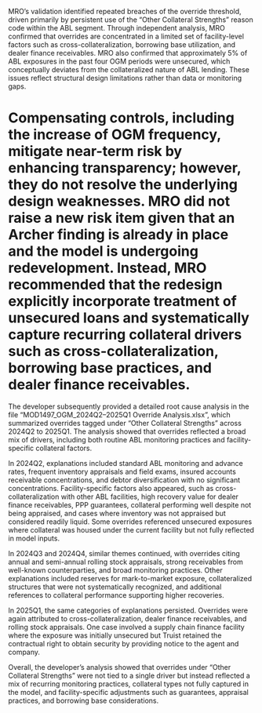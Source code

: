 MRO’s validation identified repeated breaches of the override threshold, driven primarily by persistent use of the “Other Collateral Strengths” reason code within the ABL segment. Through independent analysis, MRO confirmed that overrides are concentrated in a limited set of facility-level factors such as cross-collateralization, borrowing base utilization, and dealer finance receivables. MRO also confirmed that approximately 5% of ABL exposures in the past four OGM periods were unsecured, which conceptually deviates from the collateralized nature of ABL lending. These issues reflect structural design limitations rather than data or monitoring gaps.

Compensating controls, including the increase of OGM frequency, mitigate near-term risk by enhancing transparency; however, they do not resolve the underlying design weaknesses. MRO did not raise a new risk item given that an Archer finding is already in place and the model is undergoing redevelopment. Instead, MRO recommended that the redesign explicitly incorporate treatment of unsecured loans and systematically capture recurring collateral drivers such as cross-collateralization, borrowing base practices, and dealer finance receivables.
======

The developer subsequently provided a detailed root cause analysis in the file “MOD1497_OGM_2024Q2–2025Q1 Override Analysis.xlsx”, which summarized overrides tagged under “Other Collateral Strengths” across 2024Q2 to 2025Q1. The analysis showed that overrides reflected a broad mix of drivers, including both routine ABL monitoring practices and facility-specific collateral factors.

In 2024Q2, explanations included standard ABL monitoring and advance rates, frequent inventory appraisals and field exams, insured accounts receivable concentrations, and debtor diversification with no significant concentrations. Facility-specific factors also appeared, such as cross-collateralization with other ABL facilities, high recovery value for dealer finance receivables, PPP guarantees, collateral performing well despite not being appraised, and cases where inventory was not appraised but considered readily liquid. Some overrides referenced unsecured exposures where collateral was housed under the current facility but not fully reflected in model inputs.

In 2024Q3 and 2024Q4, similar themes continued, with overrides citing annual and semi-annual rolling stock appraisals, strong receivables from well-known counterparties, and broad monitoring practices. Other explanations included reserves for mark-to-market exposure, collateralized structures that were not systematically recognized, and additional references to collateral performance supporting higher recoveries.

In 2025Q1, the same categories of explanations persisted. Overrides were again attributed to cross-collateralization, dealer finance receivables, and rolling stock appraisals. One case involved a supply chain finance facility where the exposure was initially unsecured but Truist retained the contractual right to obtain security by providing notice to the agent and company.

Overall, the developer’s analysis showed that overrides under “Other Collateral Strengths” were not tied to a single driver but instead reflected a mix of recurring monitoring practices, collateral types not fully captured in the model, and facility-specific adjustments such as guarantees, appraisal practices, and borrowing base considerations.
